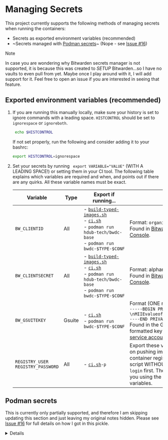 # Managing Secrets

This project currently supports the following methods of managing secrets when
running the containers:

* Secrets as exported environment variables (recommended)
* ~Secrets managed with [Podman secrets]~ (Nope - see [Issue #16])

> [!NOTE]
> In case you are wondering why Bitwarden secrets manager is not supported, it
is because this was created to _SETUP_ Bitwarden...so I have no vaults to even
pull from yet. Maybe once I play around with it, I will add support for it. Feel
free to open an issue if you are interested in seeing that feature.

## Exported environment variables (recommended)

1. If you are running this manually locally, make sure your history is set to
   ignore commands with a leading space. `HISTCONTROL` should be set to
   `ignorespace` or `ignoreboth`.
   ```bash
    echo $HISTCONTROL
    ```
    If not set properly, run the following and consider adding it to your bashrc:
    ```bash
    export HISTCONTROL=ignorespace
    ```

   <!-- markdownlint-disable-next-line no-space-in-code -->
2. Set your secrets by running ` export VARIABLE="VALUE"` (WITH A LEADING
   SPACE!) or setting them in your CI tool. The following table explains which
   variables are required and when, and points out if there are any quirks. All
   these variable names must be exact.

   | Variable | Type | Export if running... | Notes |
   | --- | --- | --- | --- |
   | `BW_CLIENTID` | All | - [`build-typed-images.sh`]<BR>- [`ci.sh`]<BR>- `podman run hdub-tech/bwdc-base` <BR>- `podman run bwdc-$TYPE-$CONF` | Format: `organization.UUID`<BR>Found in [Bitwarden Admin Console]. |
   | `BW_CLIENTSECRET` | All | - [`build-typed-images.sh`]<BR>- [`ci.sh`]<BR>- `podman run hdub-tech/bwdc-base`<BR>- `podman run bwdc-$TYPE-$CONF`  | Format: alphanumeric<BR>Found in [Bitwarden Admin Console]. |
   | `BW_GSUITEKEY` | Gsuite | - [`ci.sh`]<BR>- `podman run bwdc-$TYPE-$CONF` | Format (ONE new line at the end): `-----BEGIN PRIVATE KEY-----\nMIIEvalueofGSuitePrivatekey\n-----END PRIVATE KEY-----\n`<BR>Found in the GCP Console json formatted key for your [GCP service account]. |
   | `REGISTRY_USER`<BR>`REGISTRY_PASSWORD` | All | - [`ci.sh`]`-p` | Export these variables if you plan on pushing images to your container registry using the `ci.sh` script WITHOUT running `podman login` first. The script will login for you using the values in these variables. |

## Podman secrets

This is currently only partially supported, and therefore I am skipping updating
this section and just leaving my original notes hidden. Please see [Issue #16] for
full details on how I got in this pickle.

<details>

   Tell podman your secrets. The secrets must be named as indicated below.
   ENSURE THESE COMMANDS ARE RUN WITH A LEADING SPACE!

   1. CLIENTID (format: `organization.UUID`) and CLIENTSECRET for logging in.
        ```bash
        # Leading space!
         echo -n "YOUR_BITWARDEN_CLIENT_ID" | podman secret create bw_clientid -
        ```
        ```bash
        # Leading space!
         echo -n "YOUR_BITWARDEN_CLIENT_SECRET" | podman secret create bw_clientsecret -
        ```
   2. GSUITE ONLY: The private key for your Google cloud project service user.
        ```bash
        # Leading space! ONE new line at the end!
         echo -n "-----BEGIN PRIVATE KEY-----\nMIIEvalueofGSuitePrivatekey\n-----END PRIVATE KEY-----\n" | podman secret create bw_gsuitekey -
        ```

</details>

<!-- Links -->
[Bitwarden Admin Console]: https://bitwarden.com/help/public-api/#authentication
[`build-typed-images.sh`]: ../build-typed-images.sh
[`ci.sh`]:                 ../ci.sh
[GCP service account]:     https://bitwarden.com/help/workspace-directory/#obtain-service-account-credentials
[Issue #16]:               https://github.com/hdub-tech/bitwarden-directory-connector-containers/issues/16
[Podman secrets]:          https://docs.podman.io/en/latest/markdown/podman-secret.1.html

<!-- markdownlint-configure-file {
  MD013: {
    code_blocks: false
  },
  MD033: false
}
-->

